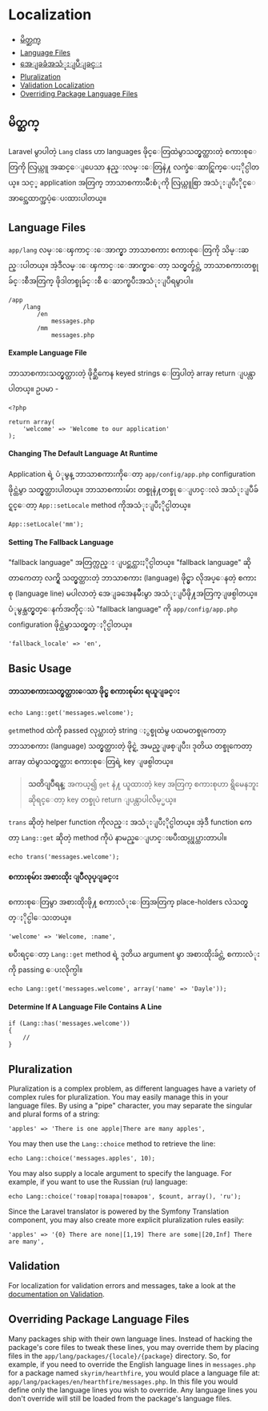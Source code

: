 # Localization

- [မိတ္ဆက္](#introduction)
- [Language Files](#language-files)
- [အေျခခံအသံုးျပဳျခင္း](#basic-usage)
- [Pluralization](#pluralization)
- [Validation Localization](#validation)
- [Overriding Package Language Files](#overriding-package-language-files)

<a name="introduction"></a>
## မိတ္ဆက္

Laravel မွာပါတဲ့ `Lang` class ဟာ languages ဖိုင္ေတြထဲမွာသတ္မွတ္ထားတဲ့ စကားစုေတြကို လြယ္ကူ အဆင္ေျပေသာ နည္းလမ္းေတြနဲ႔ လက္ခံေဆာင္ရြက္ေပးႏိုင္ပါတယ္။ သင့္ application အတြက္ ဘာသာစကားမ်ိဳးစံုကို လြယ္ကူစြာ အသံုးျပဳႏိုင္ေအာင္အေထာက္အပံ့ေပးထားပါတယ္။ 

<a name="language-files"></a>
## Language Files

`app/lang` လမ္းေၾကာင္းေအာက္မွာ ဘာသာစကား စကားစုေတြကို သိမ္းဆည္းပါတယ္။ အဲ့ဒီလမ္းေၾကာင္းေအာက္မွာေတာ့ သတ္မွတ္ခ်င္တဲ့ ဘာသာစကားတစ္ခုခ်င္းစီအတြက္ ဖိုဒါတစ္ခုခ်င္းစီ ေဆာက္ၿပီးအသံုးျပဳရမွာပါ။

	/app
		/lang
			/en
				messages.php
			/mm
				messages.php

#### Example Language File

ဘာသာစကားသတ္မွတ္ထားတဲ့ ဖိုင္ဆီကေန keyed strings ေတြပါတဲ့ array return ျပန္လာပါတယ္။ ဥပမာ -

	<?php

	return array(
		'welcome' => 'Welcome to our application'
	);

#### Changing The Default Language At Runtime

Application ရဲ့ ပံုမွန္ ဘာသာစကားကိုေတာ့ `app/config/app.php` configuration ဖိုင္ထဲမွာ သတ္မွတ္ထားပါတယ္။ ဘာသာစကားမ်ား တစ္ခုနဲ႔တစ္ခု ေျပာင္းလဲ အသံုးျပဳခ်င္ရင္ေတာ့ `App::setLocale` method ကိုအသံုးျပဳႏိုင္ပါတယ္။ 

	App::setLocale('mm');

#### Setting The Fallback Language

"fallback language" အတြက္လည္း ျပင္ဆင္ထားႏိုင္ပါတယ္။ "fallback language" ဆိုတာကေတာ့ လက္ရွိ သတ္မွတ္ထားတဲ့ ဘာသာစကား (language) ဖိုင္မွာ လိုအပ္ေနတဲ့ စကားစု (language line) မပါလာတဲ့ အေျခအေနမ်ိဳးမွာ အသံုးျပဳဖို႔အတြက္ျဖစ္ပါတယ္။ ပံုမွန္သတ္မွတ္ေနက်အတိုင္းပဲ "fallback language" ကို `app/config/app.php` configuration ဖိုင္ထဲမွာသတ္မွတ္ႏိုင္ပါတယ္။ 

	'fallback_locale' => 'en',

<a name="basic-usage"></a>
## Basic Usage

#### ဘာသာစကားသတ္မွတ္ထားေသာ ဖိုင္မွ စကားစုမ်ား ရယူျခင္း

	echo Lang::get('messages.welcome');

`get`method ထဲကို passed လုပ္ထားတဲ့ string ႏွစ္ခုထဲမွ ပထမတစ္ခုကေတာ့ ဘာသာစကား (language) သတ္မွတ္ထားတဲ့ ဖိုင္ရဲ့ အမည္ျဖစ္ျပီး၊ ဒုတိယ တစ္ခုကေတာ့ array ထဲမွာသတ္မွတ္ထား စကားစုေတြရဲ့ key ျဖစ္ပါတယ္။ 

> **သတိျပဳရန္**: အကယ္၍ `get` နဲ႔ ယူထားတဲ့ key အတြက္ စကားစုဟာ ရွိမေနဘူးဆိုရင္ေတာ့ key တစ္ခုပဲ return ျပန္လာပါလိမ့္မယ္။

`trans` ဆိုတဲ့ helper function ကိုလည္း အသံုးျပဳႏိုင္ပါတယ္။ အဲ့ဒီ function ကေတာ့ `Lang::get` ဆိုတဲ့ method ကိုပဲ နာမည္ေျပာင္းၿပီးထပ္လုပ္ထားတာပါ။ 

	echo trans('messages.welcome');

#### စကားစုမ်ား အစားထိုး ျပဳလုပ္ျခင္း

စကားစုေတြမွာ အစားထိုးဖို႔ စကားလံုးေတြအတြက္ place-holders လဲသတ္မွတ္ႏိုင္ပါေသးတယ္။

	'welcome' => 'Welcome, :name',

ၿပီးရင္ေတာ့ `Lang::get` method ရဲ့ ဒုတိယ argument မွာ အစားထိုးခ်င္တဲ့ စကားလံုးကို passing ေပးလိုက္ပါ။ 

	echo Lang::get('messages.welcome', array('name' => 'Dayle'));

#### Determine If A Language File Contains A Line

	if (Lang::has('messages.welcome'))
	{
		//
	}

<a name="pluralization"></a>
## Pluralization

Pluralization is a complex problem, as different languages have a variety of complex rules for pluralization. You may easily manage this in your language files. By using a "pipe" character, you may separate the singular and plural forms of a string:

	'apples' => 'There is one apple|There are many apples',

You may then use the `Lang::choice` method to retrieve the line:

	echo Lang::choice('messages.apples', 10);

You may also supply a locale argument to specify the language. For example, if you want to use the Russian (ru) language:

	echo Lang::choice('товар|товара|товаров', $count, array(), 'ru');

Since the Laravel translator is powered by the Symfony Translation component, you may also create more explicit pluralization rules easily:

	'apples' => '{0} There are none|[1,19] There are some|[20,Inf] There are many',


<a name="validation"></a>
## Validation

For localization for validation errors and messages, take a look at the <a href="/docs/validation#localization">documentation on Validation</a>.

<a name="overriding-package-language-files"></a>
## Overriding Package Language Files

Many packages ship with their own language lines. Instead of hacking the package's core files to tweak these lines, you may override them by placing files in the `app/lang/packages/{locale}/{package}` directory. So, for example, if you need to override the English language lines in `messages.php` for a package named `skyrim/hearthfire`, you would place a language file at: `app/lang/packages/en/hearthfire/messages.php`. In this file you would define only the language lines you wish to override. Any language lines you don't override will still be loaded from the package's language files.
